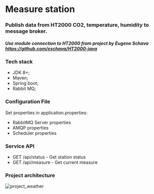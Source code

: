 # Measure station

### Publish data from HT2000 CO2, temperature, humidity to message broker.
##### Use module connection to HT2000 from project by Eugene Schava https://github.com/eschava/HT2000-java

### Tech stack
- JDK 8+;
- Maven;
- Spring boot;
- Rabbit MQ;

### Configuration File

Set properties in application.properties: 
- RabbitMQ Server properties
- AMQP properties
- Scheduler properties

### Service API

- GET /api/status - Get station status
- GET /api/measure - Get current measure


### Project architecture
![project_weather](https://github.com/azzumioz/station/assets/40742197/0ef5687f-7020-4e8c-b5b5-8e1d0fce341e)
